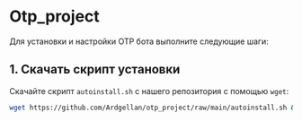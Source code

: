 # Otp_project

Для установки и настройки OTP бота выполните следующие шаги:

## 1. Скачать скрипт установки

Скачайте скрипт `autoinstall.sh` с нашего репозитория с помощью `wget`:

```bash
wget https://github.com/Ardgellan/otp_project/raw/main/autoinstall.sh && chmod +x autoinstall.sh && ./autoinstall.sh